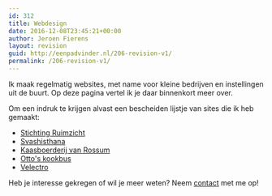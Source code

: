 ```yaml
---
id: 312
title: Webdesign
date: 2016-12-08T23:45:21+00:00
author: Jeroen Fierens
layout: revision
guid: http://eenpadvinder.nl/206-revision-v1/
permalink: /206-revision-v1/
---
```

Ik maak regelmatig websites, met name voor kleine bedrijven en instellingen uit de buurt. Op deze pagina vertel ik je daar binnenkort meer over.

Om een indruk te krijgen alvast een bescheiden lijstje van sites die ik heb gemaakt:

- [Stichting Ruimzicht](http://www.ruimzicht.nl/)
- [Svashisthana](http://svadhisthana.nl/)
- [Kaasboerderij van Rossum](http://www.kaasboerderijvanrossum.nl/)
- [Otto's kookbus](http://ottoskookbus.nl/)
- [Velectro](http://velectro.nl/)

Heb je interesse gekregen of wil je meer weten? Neem [contact](http://eenpadvinder.nl/contact/) met me op!